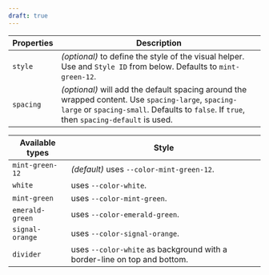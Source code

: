```yaml
---
draft: true
---
```


| Properties | Description                                                                                                                                                                                    |
| ---------- | ---------------------------------------------------------------------------------------------------------------------------------------------------------------------------------------------- |
| `style`    | _(optional)_ to define the style of the visual helper. Use and `Style ID` from below. Defaults to `mint-green-12`.                                                                             |
| `spacing`  | _(optional)_ will add the default spacing around the wrapped content. Use `spacing-large`, `spacing-large` or `spacing-small`. Defaults to `false`. If `true`, then `spacing-default` is used. |

| Available types | Style                                                                    |
| --------------- | ------------------------------------------------------------------------ |
| `mint-green-12` | _(default)_ uses `--color-mint-green-12`.                                |
| `white`         | uses `--color-white`.                                                    |
| `mint-green`    | uses `--color-mint-green`.                                               |
| `emerald-green` | uses `--color-emerald-green`.                                            |
| `signal-orange` | uses `--color-signal-orange`.                                            |
| `divider`       | uses `--color-white` as background with a border-line on top and bottom. |
